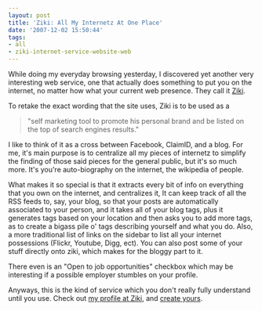 ```yaml
---
layout: post
title: 'Ziki: All My Internetz At One Place'
date: '2007-12-02 15:50:44'
tags:
- all
- ziki-internet-service-website-web
---
```


While doing my everyday browsing yesterday, I discovered yet another very interesting web service, one that actually does something to put you on the internet, no matter how what your current web presence. They call it <a href="http://ziki.com">Ziki</a>.

To retake the exact wording that the site uses, Ziki is to be used as a
<blockquote> "self marketing tool to promote his personal brand and be listed on the top of search engines results."</blockquote>
I like to think of it as a cross between Facebook, ClaimID, and a blog. For me, it's main purpose is to centralize all my pieces of internetz to simplify the finding of those said pieces for the general public, but it's so much more. It's you're auto-biography on the internet, the wikipedia of people.

What makes it so special is that it extracts every bit of info on everything that you own on the internet, and centralizes it, It can keep track of all the RSS feeds to, say, your blog, so that your posts are automatically associated to your person, and it takes all of your blog tags, plus it generates tags based on your location and then asks you to add more tags, as to create a bigass pile o' tags describing yourself and what you do. Also, a more traditional list of links on the sidebar to list all your internet possessions (Flickr, Youtube, Digg, ect). You can also post some of your stuff directly onto ziki, which makes for the bloggy part to it.

There even is an "Open to job opportunities" checkbox which may be interesting if a possible employer stumbles on your profile.

Anyways, this is the kind of service which you don't really fully understand until you use. Check out <a href="http://www.ziki.com/en/people/max302">my profile at Ziki</a>, and <a href="http://ziki.com">create yours</a>.